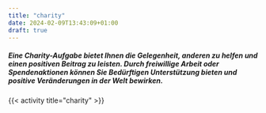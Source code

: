 ```yaml
---
title: "charity"
date: 2024-02-09T13:43:09+01:00
draft: true
---
```


##### Eine Charity-Aufgabe bietet Ihnen die Gelegenheit, anderen zu helfen und einen positiven Beitrag zu leisten. Durch freiwillige Arbeit oder Spendenaktionen können Sie Bedürftigen Unterstützung bieten und positive Veränderungen in der Welt bewirken.

<!--more-->

{{< activity title="charity" >}}
